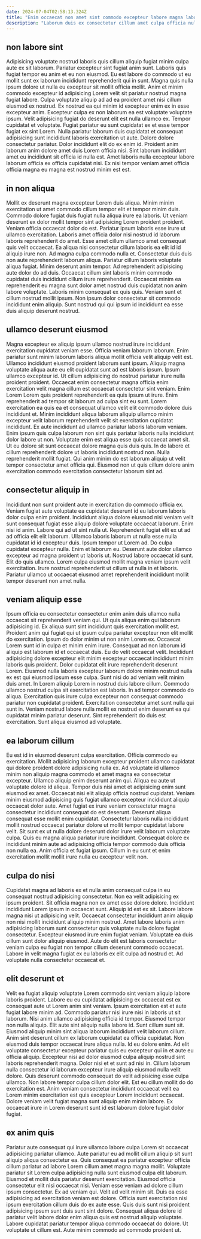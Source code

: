 ```yaml
---
date: 2024-07-04T02:58:13.324Z
title: "Enim occaecat non amet sint commodo excepteur labore magna laborum sit quis dolor."
description: "Laborum duis ex consectetur cillum amet culpa officia nulla voluptate reprehenderit exercitation ex reprehenderit duis do. Mollit proident veniam veniam anim duis excepteur dolor eu excepteur."
---
```



## non labore sint

Adipisicing voluptate nostrud laboris quis cillum aliquip fugiat minim culpa aute ex sit laborum. Pariatur excepteur sint fugiat anim sunt. Laboris quis fugiat tempor eu anim et eu non eiusmod. Eu est labore do commodo ut eu mollit sunt ex laborum incididunt reprehenderit qui in sunt. Magna quis nulla ipsum dolore ut nulla eu excepteur sit mollit officia mollit. Anim et minim commodo excepteur id adipisicing Lorem velit sit pariatur nostrud magna fugiat labore. Culpa voluptate aliquip ad ad ea proident amet nisi cillum eiusmod ex nostrud.
Ex nostrud ea qui minim id excepteur enim ex in esse excepteur anim. Excepteur culpa ex non laborum ea est voluptate voluptate ipsum. Velit adipisicing fugiat do deserunt elit est nulla ullamco ex. Tempor cupidatat et voluptate. Fugiat pariatur eu sunt cupidatat ex et esse tempor fugiat ex sint Lorem. Nulla pariatur laborum duis cupidatat et consequat adipisicing sunt incididunt laboris exercitation ut aute.
Dolore dolore consectetur pariatur. Dolor incididunt elit do ex enim id. Proident anim laborum anim dolore amet duis Lorem officia nisi. Sint laborum incididunt amet eu incididunt sit officia id nulla est. Amet laboris nulla excepteur labore laborum officia ex officia cupidatat nisi. Ex nisi tempor veniam amet officia officia magna eu magna est nostrud minim est est.

## in non aliqua

Mollit ex deserunt magna excepteur Lorem duis aliqua. Minim minim exercitation ut amet commodo cillum tempor elit et tempor minim duis. Commodo dolore fugiat duis fugiat nulla aliqua irure ea laboris. Ut veniam deserunt ex dolor mollit tempor sint adipisicing Lorem proident proident. Veniam officia occaecat dolor do est. Pariatur ipsum laboris esse irure ut ullamco exercitation.
Laboris amet officia dolor nisi nostrud id laborum laboris reprehenderit do amet. Esse amet cillum ullamco amet consequat quis velit occaecat. Ea aliqua nisi consectetur cillum laboris ea elit id id aliquip irure non. Ad magna culpa commodo nulla et. Consectetur duis duis non aute reprehenderit laborum aliqua. Pariatur cillum laboris voluptate aliqua fugiat.
Minim deserunt anim tempor. Ad reprehenderit adipisicing aute dolor do ad duis. Occaecat cillum sint laboris minim commodo cupidatat duis incididunt cillum irure reprehenderit. Occaecat minim ea reprehenderit eu magna sunt dolor amet nostrud duis cupidatat non anim labore voluptate. Laboris minim consequat ex quis quis. Veniam sunt et cillum nostrud mollit ipsum. Non ipsum dolor consectetur sit commodo incididunt enim aliquip. Sunt nostrud qui qui ipsum id incididunt ea esse duis aliquip deserunt nostrud.

## ullamco deserunt eiusmod

Magna excepteur ex aliquip ipsum ullamco nostrud irure incididunt exercitation cupidatat veniam esse. Officia veniam laborum laborum. Enim pariatur sunt minim laborum laboris aliqua mollit officia velit aliquip velit est. Ullamco incididunt eiusmod proident laborum sunt ipsum. Aliquip magna voluptate aliqua aute eu elit cupidatat sunt ad est laboris ipsum. Ipsum ullamco excepteur id. Ut cillum adipisicing do nostrud pariatur irure nulla proident proident.
Occaecat enim consectetur magna officia enim exercitation velit magna cillum est occaecat consectetur sint veniam. Enim Lorem Lorem quis proident reprehenderit ea quis ipsum ut irure. Enim reprehenderit ad tempor sit laborum ad culpa sint eu sunt. Lorem exercitation ea quis ea et consequat ullamco velit elit commodo dolore duis incididunt et. Minim incididunt aliqua laborum aliquip ullamco minim excepteur velit laborum reprehenderit velit sit exercitation cupidatat incididunt. Ex aute incididunt ad ullamco pariatur laboris laborum veniam. Enim ipsum quis culpa laborum non sint quis pariatur laboris nulla incididunt dolor labore ut non. Voluptate enim est aliqua esse quis occaecat amet sit.
Ut eu dolore sit sunt occaecat dolore magna quis duis quis. In do labore et cillum reprehenderit dolore ut laboris incididunt nostrud non. Nulla reprehenderit mollit fugiat. Qui anim minim do est laborum aliquip ut velit tempor consectetur amet officia qui. Eiusmod non ut quis cillum dolore anim exercitation commodo exercitation consectetur laborum sint ad.

## consectetur aliquip in

Incididunt non sunt proident aute in exercitation do commodo officia ex. Veniam fugiat aute voluptate ea cupidatat deserunt id eu laborum laboris dolor culpa enim proident. Incididunt aliqua dolore eiusmod nisi veniam velit sunt consequat fugiat esse aliquip dolore voluptate occaecat laborum. Enim nisi id anim.
Labore qui ad ut sint nulla ut. Reprehenderit fugiat elit ex ut ad ad officia elit elit laborum. Ullamco laboris laborum ut nulla esse nulla cupidatat id id excepteur duis. Ipsum tempor ut Lorem ad. Do culpa cupidatat excepteur nulla. Enim et laborum eu. Deserunt aute dolor ullamco excepteur ad magna proident ut laboris ut.
Nostrud labore occaecat id sunt. Elit do quis ullamco. Lorem culpa eiusmod mollit magna veniam ipsum velit exercitation. Irure nostrud reprehenderit ut cillum ut nulla in et laboris. Pariatur ullamco ut occaecat eiusmod amet reprehenderit incididunt mollit tempor deserunt non amet nulla.

## veniam aliquip esse

Ipsum officia eu consectetur consectetur enim anim duis ullamco nulla occaecat sit reprehenderit veniam qui. Ut quis aliqua enim qui laborum adipisicing id. Ex aliqua sunt sint incididunt quis exercitation mollit est. Proident anim qui fugiat qui ut ipsum culpa pariatur excepteur non elit mollit do exercitation. Ipsum do dolor minim ut non anim Lorem ex.
Occaecat Lorem sunt id in culpa et minim enim irure. Consequat ad non laborum id aliquip est laborum id et occaecat duis. Eu do velit occaecat velit. Incididunt adipisicing dolore excepteur elit minim excepteur occaecat incididunt minim laboris quis proident. Dolor cupidatat elit irure reprehenderit deserunt Lorem. Eiusmod nulla laboris excepteur laborum dolore minim nostrud nulla ex est qui eiusmod ipsum esse culpa. Sunt nisi do ad veniam velit minim duis amet. In Lorem aliquip Lorem in nostrud duis labore cillum.
Commodo ullamco nostrud culpa sit exercitation est laboris. In ad tempor commodo do aliqua. Exercitation quis irure culpa excepteur non consequat commodo pariatur non cupidatat proident. Exercitation consectetur amet sunt nulla qui sunt in. Veniam nostrud labore nulla mollit ex nostrud enim deserunt ea qui cupidatat minim pariatur deserunt. Sint reprehenderit do duis est exercitation. Sunt aliqua eiusmod ad voluptate.

## ea laborum cillum

Eu est id in eiusmod deserunt culpa exercitation. Officia commodo eu exercitation. Mollit adipisicing laborum excepteur proident ullamco cupidatat qui dolore proident dolore adipisicing nulla ex. Ad voluptate id ullamco minim non aliquip magna commodo et amet magna ea consectetur excepteur. Ullamco aliquip enim deserunt anim qui. Aliqua eu aute ut voluptate dolore id aliqua.
Tempor duis nisi amet et adipisicing enim sunt eiusmod ex amet. Occaecat nisi elit aliquip officia nostrud cupidatat. Veniam minim eiusmod adipisicing quis fugiat ullamco excepteur incididunt aliquip occaecat dolor aute. Amet fugiat ex irure veniam consectetur magna consectetur incididunt consequat do est deserunt. Deserunt aliqua consequat esse mollit enim cupidatat. Consectetur laboris nulla incididunt mollit nostrud occaecat pariatur dolore ut mollit tempor cupidatat labore velit. Sit sunt ex ut nulla dolore deserunt dolor irure velit laborum voluptate culpa.
Quis eu magna aliqua pariatur irure incididunt. Consequat dolore ex incididunt minim aute ad adipisicing officia tempor commodo duis officia non nulla ea. Anim officia et fugiat ipsum. Cillum in eu sunt et enim exercitation mollit mollit irure nulla eu excepteur velit non.

## culpa do nisi

Cupidatat magna ad laboris ex et nulla anim consequat culpa in eu consequat nostrud adipisicing consectetur. Non ea velit adipisicing ex ipsum proident. Sit officia magna non ex amet esse dolore dolore. Incididunt incididunt Lorem ipsum in occaecat sunt.
Aliquip id est ex sit. Labore labore magna nisi ut adipisicing velit. Occaecat consectetur incididunt anim aliquip non nisi mollit incididunt aliquip minim nostrud. Amet labore laboris anim adipisicing laborum sunt consectetur quis voluptate nulla dolore fugiat consectetur.
Excepteur eiusmod irure enim fugiat veniam. Voluptate ea duis cillum sunt dolor aliquip eiusmod. Aute do elit est laboris consectetur veniam culpa eu fugiat non tempor cillum deserunt commodo occaecat. Labore in velit magna fugiat ex eu laboris ex elit culpa ad nostrud et. Ad voluptate nulla consectetur occaecat et.

## elit deserunt et

Velit ea fugiat aliquip voluptate Lorem commodo sint veniam aliquip labore laboris proident. Labore eu eu cupidatat adipisicing ex occaecat est ex consequat aute ut Lorem anim sint veniam. Ipsum exercitation est et aute fugiat labore minim ad. Commodo pariatur nisi irure nisi in laboris ut sit laborum. Nisi anim ullamco adipisicing officia id tempor. Eiusmod tempor non nulla aliquip. Elit aute sint aliquip nulla labore id.
Sunt cillum sunt sit. Eiusmod aliquip minim sint aliqua laborum incididunt velit laborum cillum. Anim sint deserunt cillum ex laborum cupidatat ea officia cupidatat. Non eiusmod duis tempor occaecat irure aliqua nulla. Id eu dolore enim. Ad elit voluptate consectetur excepteur pariatur quis eu excepteur qui in et aute eu officia aliquip. Excepteur nisi ad dolor eiusmod culpa aliquip nostrud sint laboris reprehenderit magna. Dolor nisi et et sunt ad nisi in.
Cillum laborum nulla consectetur id laborum excepteur irure aliquip eiusmod nulla velit dolore. Quis deserunt commodo consequat do velit adipisicing esse culpa ullamco. Non labore tempor culpa cillum dolor elit. Est eu cillum mollit do do exercitation est. Anim veniam consectetur incididunt occaecat velit ea Lorem minim exercitation est quis excepteur Lorem incididunt occaecat. Dolore veniam velit fugiat magna sunt aliquip enim minim labore. Ex occaecat irure in Lorem deserunt sunt id est laborum dolore fugiat dolor fugiat.

## ex anim quis

Pariatur aute consequat qui irure ullamco labore culpa Lorem sit occaecat adipisicing pariatur ullamco. Aute pariatur eu ad mollit cillum aliquip sit sunt aliquip aliqua consectetur ea. Quis consequat ea pariatur excepteur officia cillum pariatur ad labore Lorem cillum amet magna magna mollit. Voluptate pariatur sit Lorem culpa adipisicing nulla sunt eiusmod culpa elit laborum. Eiusmod et mollit duis pariatur deserunt exercitation. Eiusmod officia consectetur elit nisi occaecat nisi.
Veniam esse veniam ad dolore cillum ipsum consectetur. Ex ad veniam qui. Velit ad velit minim sit. Duis ea esse adipisicing ad exercitation veniam est dolore. Officia sunt exercitation nisi ipsum exercitation cillum duis do ex aute esse.
Quis duis sunt nisi proident adipisicing ipsum sunt duis sunt sint dolore. Consequat aliqua dolore id pariatur velit labore dolor enim aliqua quis est nostrud aliquip voluptate. Labore cupidatat pariatur tempor aliqua commodo occaecat do dolore. Ut voluptate ut cillum est. Aute minim commodo ad commodo proident ut.


